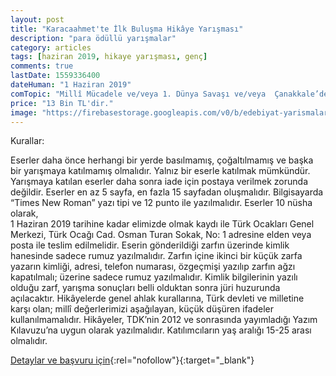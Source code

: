 ```yaml
---
layout: post
title: "Karacaahmet'te İlk Buluşma Hikâye Yarışması"
description: "para ödüllü yarışmalar"
category: articles
tags: [haziran 2019, hikaye yarışması, genç]
comments: true
lastDate: 1559336400
dateHuman: "1 Haziran 2019"
comTopic: "Millî Mücadele ve/veya 1. Dünya Savaşı ve/veya  Çanakkale’de Türk Ocakları ve Türk Ocaklılar"
price: "13 Bin TL'dir."
image: "https://firebasestorage.googleapis.com/v0/b/edebiyat-yarismalari.appspot.com/o/karacaahmet-hikaye-yarismasi.jpg?alt=media&token=4802f629-99c4-45d3-8555-0bf8d12afea5"
---
```


Kurallar:

Eserler daha önce herhangi bir yerde basılmamış, çoğaltılmamış ve başka bir yarışmaya katılmamış olmalıdır.
Yalnız bir eserle katılmak mümkündür.
Yarışmaya katılan eserler daha sonra iade için postaya verilmek zorunda değildir.
Eserler en az 5 sayfa, en fazla 15  sayfadan oluşmalıdır.
Bilgisayarda “Times New Roman” yazı tipi ve 12 punto ile yazılmalıdır. Eserler 10 nüsha olarak,  
    1 Haziran 2019 tarihine kadar elimizde olmak kaydı ile  Türk Ocakları Genel Merkezi, Türk Ocağı Cad. Osman Turan Sokak, No: 1 adresine elden veya posta ile teslim edilmelidir.
Eserin gönderildiği zarfın üzerinde kimlik hanesinde sadece rumuz yazılmalıdır. Zarfın içine ikinci bir küçük zarfa 
    yazarın kimliği, adresi, telefon numarası, özgeçmişi yazılıp zarfın ağzı kapatılmalı; üzerine sadece rumuz yazılmalıdır. Kimlik bilgilerinin yazılı olduğu zarf, yarışma sonuçları belli olduktan sonra jüri huzurunda açılacaktır.
Hikâyelerde genel ahlak kurallarına, Türk devleti ve milletine karşı olan; millî değerlerimizi aşağılayan, 
    küçük düşüren ifadeler kullanılmamalıdır.
Hikâyeler, TDK’nin 2012 ve sonrasında yayımladığı Yazım Kılavuzu’na uygun olarak yazılmalıdır.
Katılımcıların yaş aralığı 15-25 arası olmalıdır.

[Detaylar ve başvuru için](https://www.turkocaklari.org.tr/duyuru/karacaahmet-te-ilk-bulusma-hikaye-yarismasi-basliyor-9409?utm_source=edebiyatyarismalari.com&utm_medium=affiliate&utm_campaign=cpc){:rel="nofollow"}{:target="_blank"}
